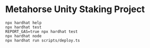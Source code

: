# Metahorse Unity Staking Project

```shell
npx hardhat help
npx hardhat test
REPORT_GAS=true npx hardhat test
npx hardhat node
npx hardhat run scripts/deploy.ts
```
